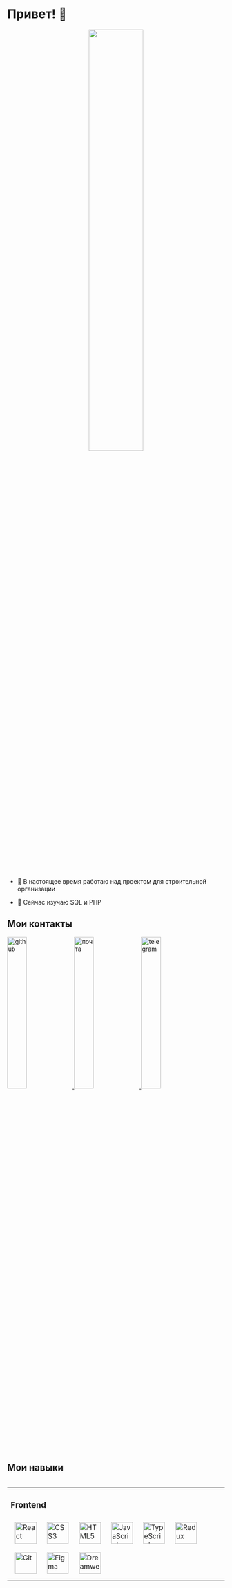 <h1>Привет! 👋</h1>
<div align="center">
 
<div align="center">
<img src="https://sun9-24.userapi.com/impg/VzVUDRp2x4OYZIXmBiME8XIujMgwygoQeeYyQA/JD_oR_xqjEE.jpg?size=1917x783&quality=95&sign=ea9996aa9a39099cd63e7290d51b15ac&type=album" align="center" style="width: 50%" />
  
  </div>
  
  
  <div align="left">

- 🔭 В настоящее время работаю над проектом для строительной организации  
  
- 🌱 Сейчас изучаю SQL и PHP  
  
  
</div>
  
 <h2 align="left">Мои контакты</h2> 
   
<div align="left" >
	
 <a href="https://github.com/AlionaKulikova" target="_blank">
<img src=https://sun9-75.userapi.com/impg/C7OcZSzsKgcUZZeD9pGgh6kFgY-s2mXICyeBKA/lWGQcrl_RYA.jpg?size=554x117&quality=95&sign=c003d55833cb362813d562433c691cef&type=album alt=github   style="width: 30%" />
</a>
	
<a href="mailto:alionakulikova888@yandex.ru">
<img src="https://sun9-31.userapi.com/impg/fjcd70RKFqLFopHsTsYZt9aWsfP8ZhF06vd9Ng/7mqlDJ74OXg.jpg?size=555x118&quality=95&sign=2d7c511ab264457ce013bc613092d652&type=album" alt=почта  style="width: 30%"> 
</a> 

 <a href="https://t.me/AlionaVladimirovna">
	<img src="https://sun9-74.userapi.com/impg/FLTpR1Zum1zd2gRulknqx8ZpnsXb27nGOG7qTw/sAeCB8GrD-0.jpg?size=555x117&quality=95&sign=222124e8b3c598c9e40a84010aa1641d&type=album"   alt=telegram  style="width: 30%" />
</a>
 
	
</div> 


  

  
  <br/>
  

 <h2  align="left" >Мои навыки</h2> 
<table align="left"><tr><td valign="top" width="33%">



### Frontend  
<div align="left">  
<a href="https://reactjs.org/" target="_blank"><img style="margin: 10px" src="https://profilinator.rishav.dev/skills-assets/react-original-wordmark.svg" alt="React" height="50" /></a>  
<a href="https://www.w3schools.com/css/" target="_blank"><img style="margin: 10px" src="https://profilinator.rishav.dev/skills-assets/css3-original-wordmark.svg" alt="CSS3" height="50" /></a>  
<a href="https://en.wikipedia.org/wiki/HTML5" target="_blank"><img style="margin: 10px" src="https://profilinator.rishav.dev/skills-assets/html5-original-wordmark.svg" alt="HTML5" height="50" /></a>  
<a href="https://www.javascript.com/" target="_blank"><img style="margin: 10px" src="https://profilinator.rishav.dev/skills-assets/javascript-original.svg" alt="JavaScript" height="50" /></a>  
<a href="https://www.typescriptlang.org/" target="_blank"><img style="margin: 10px" src="https://profilinator.rishav.dev/skills-assets/typescript-original.svg" alt="TypeScript" height="50" /></a>  
<a href="https://redux.js.org/" target="_blank"><img style="margin: 10px" src="https://profilinator.rishav.dev/skills-assets/redux-original.svg" alt="Redux" height="50" /></a>  
<a href="https://github.com/" target="_blank"><img style="margin: 10px" src="https://profilinator.rishav.dev/skills-assets/git-scm-icon.svg" alt="Git" height="50" /></a>  
<a href="https://www.figma.com/" target="_blank"><img style="margin: 10px" src="https://profilinator.rishav.dev/skills-assets/figma-icon.svg" alt="Figma" height="50" /></a>  
<a href="https://www.adobe.com/in/products/dreamweaver.html" target="_blank"><img style="margin: 10px" src="https://profilinator.rishav.dev/skills-assets/adobedreamweaver.png" alt="Dreamweaver " height="50" /></a>  
</div>
</table>  

<br/>  

